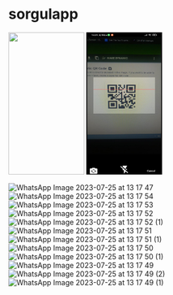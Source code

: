 # sorgulapp
<img src="[https://user-images.githubusercontent.com/62934261/209443494-82b1a26a-c349-47e2-9ee8-7ba221169670.jpeg]" width="150" height="280">
<img src="assets/images/WhatsApp Image 2023-07-25 at 13.17.49 (1).jpeg" width="150" height="280">
 
![WhatsApp Image 2023-07-25 at 13 17 47](https://github.com/abdullahturkak/SorgulApp/assets/62934261/b9c8068b-816e-4539-ac15-110d636bfdf4)
![WhatsApp Image 2023-07-25 at 13 17 54](https://github.com/abdullahturkak/SorgulApp/assets/62934261/0ed5620a-7d96-4b5a-8369-3dfcd9f1157d)
![WhatsApp Image 2023-07-25 at 13 17 53](https://github.com/abdullahturkak/SorgulApp/assets/62934261/f6045f84-b1ba-4d34-8ec1-1ca5556cd1cd)
![WhatsApp Image 2023-07-25 at 13 17 52](https://github.com/abdullahturkak/SorgulApp/assets/62934261/8e24d618-0879-4e76-8e10-a307f1376f86)
![WhatsApp Image 2023-07-25 at 13 17 52 (1)](https://github.com/abdullahturkak/SorgulApp/assets/62934261/f53e6853-9442-4be8-ad3a-567fa89269d6)
![WhatsApp Image 2023-07-25 at 13 17 51](https://github.com/abdullahturkak/SorgulApp/assets/62934261/74d15923-0965-4d49-9704-bed733b4d1c3)
![WhatsApp Image 2023-07-25 at 13 17 51 (1)](https://github.com/abdullahturkak/SorgulApp/assets/62934261/d07729cf-0f52-4cd1-a64b-2f2bf25badba)
![WhatsApp Image 2023-07-25 at 13 17 50](https://github.com/abdullahturkak/SorgulApp/assets/62934261/ec8826d6-fbc2-4854-a888-09c0e53675ec)
![WhatsApp Image 2023-07-25 at 13 17 50 (1)](https://github.com/abdullahturkak/SorgulApp/assets/62934261/d7ec43a9-37d0-410c-8606-f2541bab643d)
![WhatsApp Image 2023-07-25 at 13 17 49](https://github.com/abdullahturkak/SorgulApp/assets/62934261/3779114f-c6d1-42f2-bbe2-bc86b2f95fcb)
![WhatsApp Image 2023-07-25 at 13 17 49 (2)](https://github.com/abdullahturkak/SorgulApp/assets/62934261/8b4fe67b-7ab5-4e44-a388-732a685faab1)
![WhatsApp Image 2023-07-25 at 13 17 49 (1)](https://github.com/abdullahturkak/SorgulApp/assets/62934261/7f96b618-7639-403c-b41b-012b7dd697dd)
